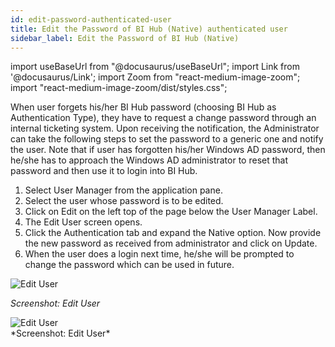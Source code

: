 ```yaml
---
id: edit-password-authenticated-user
title: Edit the Password of BI Hub (Native) authenticated user
sidebar_label: Edit the Password of BI Hub (Native)
---
```


import useBaseUrl from "@docusaurus/useBaseUrl";
import Link from '@docusaurus/Link';
import Zoom from "react-medium-image-zoom";
import "react-medium-image-zoom/dist/styles.css";

When user forgets his/her BI Hub password (choosing BI Hub as Authentication Type), they have to request a change password through an internal ticketing system. Upon receiving the notification, the
Administrator can take the following steps to set the password to a generic one and notify the user. Note that if user has forgotten his/her Windows AD password, then he/she has to approach the Windows AD administrator to reset that password and then use it to login into BI Hub.

1. Select User Manager from the application pane.
1. Select the user whose password is to be edited.
1. Click on Edit on the left top of the page below the User Manager Label.
1. The Edit User screen opens.
1. Click the Authentication tab and expand the Native option. Now provide the new password as received from administrator and click on Update.
1. When the user does a login next time, he/she will be prompted to change the password which can be used in future.

  <div style={{textAlign: 'center'}}>
    <Zoom>
      <img alt="Edit User" src={useBaseUrl('doc-images/admin-guide/admin-functions/maintenance-bihub/edituserpwd.jpg')}/>
    </Zoom>
  </div>

  *Screenshot: Edit User*

  <div style={{textAlign: 'center'}}>
    <Zoom>
      <img alt="Edit User" src={useBaseUrl('doc-images/admin-guide/admin-functions/maintenance-bihub/edituser1.jpg')}/>
    </Zoom>
  </div>
  *Screenshot: Edit User*

